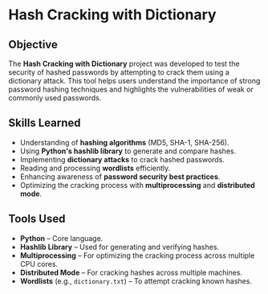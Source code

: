 # Hash Cracking with Dictionary

## Objective  
The **Hash Cracking with Dictionary** project was developed to test the security of hashed passwords by attempting to crack them using a dictionary attack. This tool helps users understand the importance of strong password hashing techniques and highlights the vulnerabilities of weak or commonly used passwords.

## Skills Learned  
- Understanding of **hashing algorithms** (MD5, SHA-1, SHA-256).  
- Using **Python's hashlib library** to generate and compare hashes.  
- Implementing **dictionary attacks** to crack hashed passwords.  
- Reading and processing **wordlists** efficiently.  
- Enhancing awareness of **password security best practices**.  
- Optimizing the cracking process with **multiprocessing** and **distributed mode**.

## Tools Used  
- **Python** – Core language.  
- **Hashlib Library** – Used for generating and verifying hashes.  
- **Multiprocessing** – For optimizing the cracking process across multiple CPU cores.  
- **Distributed Mode** – For cracking hashes across multiple machines.  
- **Wordlists** (e.g., `dictionary.txt`) – To attempt cracking known hashes.
